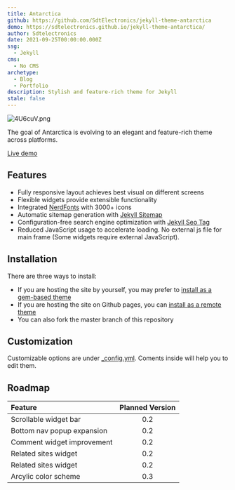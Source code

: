 ```yaml
---
title: Antarctica
github: https://github.com/SdtElectronics/jekyll-theme-antarctica
demo: https://sdtelectronics.github.io/jekyll-theme-antarctica/
author: Sdtelectronics
date: 2021-09-25T00:00:00.000Z
ssg:
  - Jekyll
cms:
  - No CMS
archetype:
  - Blog
  - Portfolio
description: Stylish and feature-rich theme for Jekyll
stale: false
---
```


![4U6cuV.png](https://z3.ax1x.com/2021/09/22/4U6cuV.png)

The goal of Antarctica is evolving to an elegant and feature-rich theme across platforms.

[Live demo](https://sdtelectronics.github.io/jekyll-theme-antarctica/)

## Features

- Fully responsive layout achieves best visual on different screens
- Flexible widgets provide extensible functionality
- Integrated [NerdFonts](www.nerdfonts.com) with 3000+ icons
- Automatic sitemap generation with [Jekyll Sitemap](https://github.com/jekyll/jekyll-sitemap)
- Configuration-free search engine optimization with [Jekyll Seo Tag](https://github.com/jekyll/jekyll-seo-tag)
- Reduced JavaScript usage to accelerate loading. No external js file for main frame (Some widgets require external JavaScript).

## Installation

There are three ways to install:

- If you are hosting the site by yourself, you may prefer to [install as a gem-based theme](https://jekyllrb.com/docs/themes/#installing-a-theme)
- If you are hosting the site on Github pages, you can [install as a remote theme](https://github.blog/2017-11-29-use-any-theme-with-github-pages/)
- You can also fork the master branch of this repository

## Customization

Customizable options are under [\_config.yml](_config.yml). Coments inside will help you to edit them.

## Roadmap

| Feature                    | Planned Version |
| :------------------------- | :-------------: |
| Scrollable widget bar      |       0.2       |
| Bottom nav popup expansion |       0.2       |
| Comment widget improvement |       0.2       |
| Related sites widget       |       0.2       |
| Related sites widget       |       0.2       |
| Arcylic color scheme       |       0.3       |
